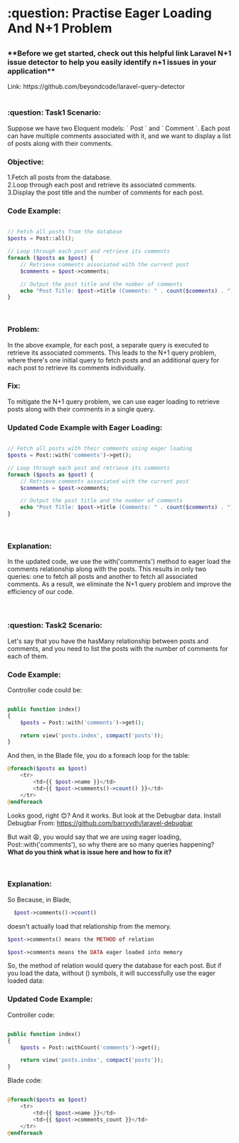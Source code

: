 <h1 style="position:relative; top: -6px" > 
:question: Practise Eager Loading And N+1 Problem
</h1>

<h3>
**Before we get started, check out this helpful link
Laravel N+1 issue detector to help you easily identify n+1 issues in your application**
</h3>
Link: https://github.com/beyondcode/laravel-query-detector


<br>
<br>
<h3>:question: Task1 Scenario:</h3>
Suppose we have two Eloquent models: ` Post `  and ` Comment `. Each post can have multiple comments associated with it, and we want to display a list of posts along with their comments.

<br>
<h3>Objective:</h3>
1.Fetch all posts from the database.
<br>
2.Loop through each post and retrieve its associated comments.
<br>
3.Display the post title and the number of comments for each post.

<br>
<h3>Code Example:</h3>

```php

// Fetch all posts from the database
$posts = Post::all();

// Loop through each post and retrieve its comments
foreach ($posts as $post) {
    // Retrieve comments associated with the current post
    $comments = $post->comments;

    // Output the post title and the number of comments
    echo "Post Title: $post->title (Comments: " . count($comments) . ")\n";
}

```

<br>
<h3>Problem:</h3>
In the above example, for each post, a separate query is executed to retrieve its associated comments. This leads to the N+1 query problem, where there's one initial query to fetch posts and an additional query for each post to retrieve its comments individually.

<br>
<h3>Fix:</h3>
To mitigate the N+1 query problem, we can use eager loading to retrieve posts along with their comments in a single query.
<h3>Updated Code Example with Eager Loading:</h3>

```php

// Fetch all posts with their comments using eager loading
$posts = Post::with('comments')->get();

// Loop through each post and retrieve its comments
foreach ($posts as $post) {
    // Retrieve comments associated with the current post
    $comments = $post->comments;

    // Output the post title and the number of comments
    echo "Post Title: $post->title (Comments: " . count($comments) . ")\n";
}

```

<br>
<h3>Explanation:</h3>
In the updated code, we use the with('comments') method to eager load the comments relationship along with the posts. This results in only two queries: one to fetch all posts and another to fetch all associated comments. As a result, we eliminate the N+1 query problem and improve the efficiency of our code.

<br>
<br>
<br>
<h3>:question: Task2 Scenario:</h3>
Let's say that you have the hasMany relationship between posts and comments, and you need to list the posts with the number of comments for each of them.

<br>
<h3>Code Example:</h3>

Controller code could be:

```php

public function index()
{
    $posts = Post::with('comments')->get();

    return view('posts.index', compact('posts'));
}

```

And then, in the Blade file, you do a foreach loop for the table:

```php
@foreach($posts as $post)
    <tr>
        <td>{{ $post->name }}</td>
        <td>{{ $post->comments()->count() }}</td>
    </tr>
@endforeach
```

Looks good, right 😊? And it works. But look at the Debugbar data.
Install Debugbar From: https://github.com/barryvdh/laravel-debugbar

But wait 😩, you would say that we are using eager loading, Post::with('comments'), so why there are so many queries happening?
<br>
**What do you think what is issue here and how to fix it?**

<br>
<h3>Explanation:</h3

So Because, in Blade,

```php
  $post->comments()->count()
```

doesn't actually load that relationship from the memory.

```php
$post->comments() means the METHOD of relation
```

```php
$post->comments means the DATA eager loaded into memory
```

So, the method of relation would query the database for each post. But if you load the data, without () symbols, it will successfully use the eager loaded data:

<h3>Updated Code Example:</h3>

Controller code:

```php

public function index()
{
    $posts = Post::withCount('comments')->get();

    return view('posts.index', compact('posts'));
}

```

Blade code:

```php

@foreach($posts as $post)
    <tr>
        <td>{{ $post->name }}</td>
        <td>{{ $post->comments_count }}</td>
    </tr>
@endforeach

```
